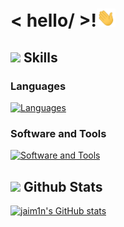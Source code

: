 # < hello/ >!<img src = "wave.gif" width = 30px>
<p align='center'></p>

## <img src="https://media2.giphy.com/media/QssGEmpkyEOhBCb7e1/giphy.gif?cid=ecf05e47a0n3gi1bfqntqmob8g9aid1oyj2wr3ds3mg700bl&rid=giphy.gif" width ="25"><b> Skills</b>

### Languages
[![Languages](https://skillicons.dev/icons?i=html,css,js,python,c,cpp)](https://skillicons.dev)

### Software and Tools
[![Software and Tools](https://skillicons.dev/icons?i=visualstudio,git,kali,ps)](https://skillicons.dev)

## <img src="https://media.giphy.com/media/iY8CRBdQXODJSCERIr/giphy.gif" width="35"><b> Github Stats </b>

[![jaim1n's GitHub stats](https://github-readme-stats.vercel.app/api?username=jaim1n)](https://github.com/jaim1n/github-readme-stats)
